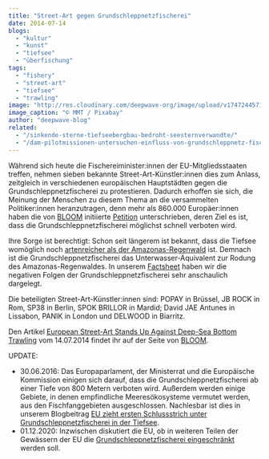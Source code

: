 ```yaml
---
title: "Street-Art gegen Grundschleppnetzfischerei"
date: 2014-07-14
blogs: 
  - "kultur"
  - "kunst"
  - "tiefsee"
  - "überfischung"
tags: 
  - "fishery"
  - "street-art"
  - "tiefsee"
  - "trawling"
image: "http://res.cloudinary.com/deepwave-org/image/upload/v1747244571/deepwave.org/graffiti-569265_1920.jpg"
image_caption: "© MMT / Pixabay"
author: "deepwave-blog"
related: 
  - "/sinkende-sterne-tiefseebergbau-bedroht-seesternverwandte/"
  - "/dam-pilotmissionen-untersuchen-einfluss-von-grundschleppnetz-fischerei-auf-meeresschutzgebiete-in-nord-und-ostsee/"
---
```


Während sich heute die Fischereiminister:innen der EU-Mitgliedsstaaten treffen, nehmen sieben bekannte Street-Art-Künstler:innen dies zum Anlass, zeitgleich in verschiedenen europäischen Hauptstädten gegen die Grundschleppnetzfischerei zu protestieren. Dadurch erhoffen sie sich, die Meinung der Menschen zu diesem Thema an die versammelten Politiker:innen heranzutragen, denn mehr als 860.000 Europäer:innen haben die von [BLOOM](http://www.bloomassociation.org/) initiierte [Petition](http://www.bloomassociation.org/en/european-street-art-stands-up-against-deep-sea-bottom-trawling/) unterschrieben, deren Ziel es ist, dass die Grundschleppnetzfischerei möglichst schnell verboten wird.

Ihre Sorge ist berechtigt: Schon seit längerem ist bekannt, dass die Tiefsee womöglich noch [artenreicher als der Amazonas-Regenwald](https://www.deepwave.org/sinkende-sterne-tiefseebergbau-bedroht-seesternverwandte/) ist. Demnach ist die Grundschleppnetzfischerei das Unterwasser-Äquivalent zur Rodung des Amazonas-Regenwaldes. In unserem [Factsheet](http://res.cloudinary.com/deepwave-org/image/upload/v1747243640/deepwave.org/DWfacts_Grundschleppnetzfischerei_2016.pdf) haben wir die negativen Folgen der Grundschleppnetzfischerei sehr anschaulich dargelegt.

Die beteiligten Street-Art-Künstler:innen sind: POPAY in Brüssel, JB ROCK in Rom, SP38 in Berlin, SPOK BRILLOR in Mardid; David JAE Antunes in Lissabon, PANIK in London und DELWOOD in Biarritz.

Den Artikel [European Street-Art Stands Up Against Deep-Sea Bottom Trawling](http://www.bloomassociation.org/en/european-street-art-stands-up-against-deep-sea-bottom-trawling/) vom 14.07.2014 findet ihr auf der Seite von [BLOOM](http://www.bloomassociation.org/).

UPDATE:

- 30.06.2016: Das Europaparlament, der Ministerrat und die Europäische Kommission einigen sich darauf, dass die Grundschleppnetzfischerei ab einer Tiefe von 800 Metern verboten wird. Außerdem werden einige Gebiete, in denen empfindliche Meeresökosysteme vermutet werden, aus den Fischfanggebieten ausgeschlossen. Nachlesbar ist dies in unserem Blogbeitrag [EU zieht ersten Schlussstrich unter Grundschleppnetzfischerei in der Tiefsee](https://www.deepwave.org/?p=1503).
- 01.12.2020: Inzwischen diskutiert die EU, ob in weiteren Teilen der Gewässern der EU die [Grundschleppnetzfischerei eingeschränkt](https://www.deepwave.org/dam-pilotmissionen-untersuchen-einfluss-von-grundschleppnetz-fischerei-auf-meeresschutzgebiete-in-nord-und-ostsee/) werden soll.
